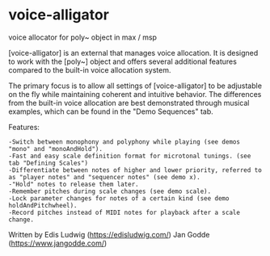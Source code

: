 # voice-alligator
voice allocator for poly~ object in max / msp

[voice-alligator] is an external that manages voice allocation. It is designed to work with the [poly~] object and offers several additional features compared to the built-in voice allocation system.

The primary focus is to allow all settings of [voice-alligator] to be adjustable on the fly while maintaining coherent and intuitive behavior. The differences from the built-in voice allocation are best demonstrated through musical examples, which can be found in the "Demo Sequences" tab.

Features:

    -Switch between monophony and polyphony while playing (see demos "mono" and "monoAndHold").
    -Fast and easy scale definition format for microtonal tunings. (see tab "Defining Scales")
    -Differentiate between notes of higher and lower priority, referred to as "player notes" and "sequencer notes" (see demo x).
    -"Hold" notes to release them later.
    -Remember pitches during scale changes (see demo scale).
    -Lock parameter changes for notes of a certain kind (see demo holdAndPitchwheel).
    -Record pitches instead of MIDI notes for playback after a scale change.


Written by 
Edis Ludwig (https://edisludwig.com/)
Jan Godde (https://www.jangodde.com/)